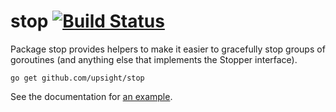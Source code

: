 # stop [![Build Status](https://travis-ci.org/upsight/stop.svg?branch=master)](https://travis-ci.org/upsight/stop)

Package stop provides helpers to make it easier to gracefully stop groups
of goroutines (and anything else that implements the Stopper interface).

`go get github.com/upsight/stop`

See the documentation for [an example](https://godoc.org/github.com/upsight/stop#example-StopGroup).
